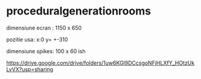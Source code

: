 # proceduralgenerationrooms
dimensiune ecran : 1150 x 650

pozitie usa: x:0 y= +-310

dimensiune spikes: 100 x 60 ish 

https://drive.google.com/drive/folders/1uw6KGl9DCcsgoNFjHLXfY_HOtzUkLvVX?usp=sharing
